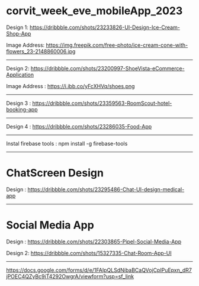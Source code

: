 # corvit_week_eve_mobileApp_2023

 Design 1: https://dribbble.com/shots/23233826-UI-Design-Ice-Cream-Shop-App

 Image Address: https://img.freepik.com/free-photo/ice-cream-cone-with-flowers_23-2148860006.jpg

 ______________________________________________

 Design 2: https://dribbble.com/shots/23200997-ShoeVista-eCommerce-Application
 
 Image Address : https://i.ibb.co/yFcXHVq/shoes.png

______________________________________________

 Design 3 : https://dribbble.com/shots/23359563-RoomScout-hotel-booking-app

______________________________________________

 Design 4 : https://dribbble.com/shots/23286035-Food-App

______________________________________________

 Instal firebase tools : 
npm install -g firebase-tools
______________________________________________

# ChatScreen Design

Design : https://dribbble.com/shots/23295486-Chat-UI-design-medical-app
______________________________________________

# Social Media App

Design : https://dribbble.com/shots/22303865-Pipel-Social-Media-App

Design 2: https://dribbble.com/shots/15327335-Chat-Room-App-UI
______________________________________________


https://docs.google.com/forms/d/e/1FAIpQLSdNibaBCaQVojCpIPuEpxn_dR7jPOEC4QZyBc9iT4292OwgrA/viewform?usp=sf_link
